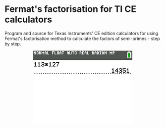Fermat's factorisation for TI CE calculators
======
Program and source for Texas Instruments' CE edition calculators for using Fermat's factorisation method to calculate the factors of semi-primes - step by step.

<p align="center">
  <img alt="Logo" src="https://github.com/CourseNotesBTH/MA1473-MA1474/raw/master/Calculator/Fermats/demo.gif">
</p>
